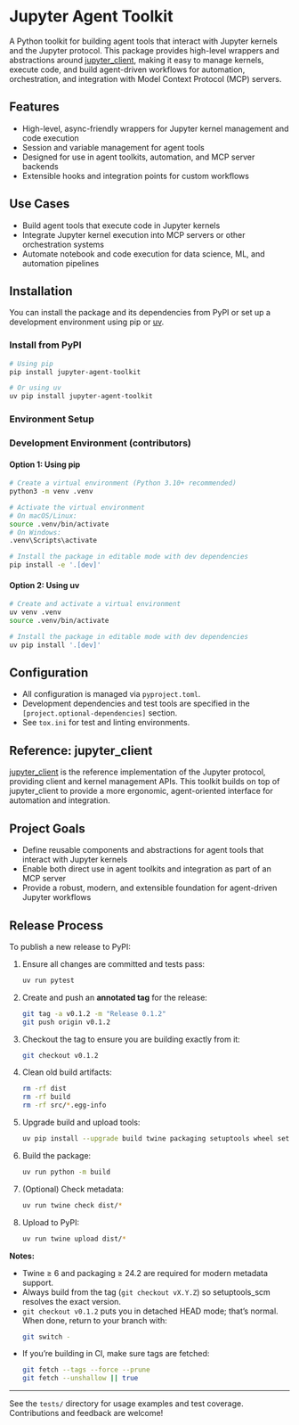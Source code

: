 # Jupyter Agent Toolkit

A Python toolkit for building agent tools that interact with Jupyter kernels and the Jupyter protocol. This package provides high-level wrappers and abstractions around [jupyter_client](https://pypi.org/project/jupyter-client/), making it easy to manage kernels, execute code, and build agent-driven workflows for automation, orchestration, and integration with Model Context Protocol (MCP) servers.

## Features
- High-level, async-friendly wrappers for Jupyter kernel management and code execution
- Session and variable management for agent tools
- Designed for use in agent toolkits, automation, and MCP server backends
- Extensible hooks and integration points for custom workflows

## Use Cases
- Build agent tools that execute code in Jupyter kernels
- Integrate Jupyter kernel execution into MCP servers or other orchestration systems
- Automate notebook and code execution for data science, ML, and automation pipelines

## Installation

You can install the package and its dependencies from PyPI or set up a development environment using pip or [uv](https://github.com/astral-sh/uv).

### Install from PyPI

```sh
# Using pip
pip install jupyter-agent-toolkit

# Or using uv
uv pip install jupyter-agent-toolkit
```

### Environment Setup

### Development Environment (contributors)

#### Option 1: Using pip

```sh
# Create a virtual environment (Python 3.10+ recommended)
python3 -m venv .venv

# Activate the virtual environment
# On macOS/Linux:
source .venv/bin/activate
# On Windows:
.venv\Scripts\activate

# Install the package in editable mode with dev dependencies
pip install -e '.[dev]'
```

#### Option 2: Using uv

```sh
# Create and activate a virtual environment
uv venv .venv
source .venv/bin/activate

# Install the package in editable mode with dev dependencies
uv pip install '.[dev]'
```

## Configuration

- All configuration is managed via `pyproject.toml`.
- Development dependencies and test tools are specified in the `[project.optional-dependencies]` section.
- See `tox.ini` for test and linting environments.

## Reference: jupyter_client

[jupyter_client](https://pypi.org/project/jupyter-client/) is the reference implementation of the Jupyter protocol, providing client and kernel management APIs. This toolkit builds on top of jupyter_client to provide a more ergonomic, agent-oriented interface for automation and integration.

## Project Goals

- Define reusable components and abstractions for agent tools that interact with Jupyter kernels
- Enable both direct use in agent toolkits and integration as part of an MCP server
- Provide a robust, modern, and extensible foundation for agent-driven Jupyter workflows


## Release Process

To publish a new release to PyPI:

1. Ensure all changes are committed and tests pass:
    ```sh
    uv run pytest
    ```

2. Create and push an **annotated tag** for the release:
    ```sh
    git tag -a v0.1.2 -m "Release 0.1.2"
    git push origin v0.1.2
    ```

3. Checkout the tag to ensure you are building exactly from it:
    ```sh
    git checkout v0.1.2
    ```

4. Clean old build artifacts:
    ```sh
    rm -rf dist
    rm -rf build
    rm -rf src/*.egg-info
    ``` 

5. Upgrade build and upload tools:
    ```sh
    uv pip install --upgrade build twine packaging setuptools wheel setuptools_scm
    ```

6. Build the package:
    ```sh
    uv run python -m build
    ```

7. (Optional) Check metadata:
    ```sh
    uv run twine check dist/*
    ```

8. Upload to PyPI:
    ```sh
    uv run twine upload dist/*
    ```

**Notes:**
* Twine ≥ 6 and packaging ≥ 24.2 are required for modern metadata support.
* Always build from the tag (`git checkout vX.Y.Z`) so setuptools_scm resolves the exact version.
* `git checkout v0.1.2` puts you in detached HEAD mode; that’s normal. When done, return to your branch with:
    ```sh
    git switch -
    ```
* If you’re building in CI, make sure tags are fetched:
    ```sh
    git fetch --tags --force --prune
    git fetch --unshallow || true
    ```

---

See the `tests/` directory for usage examples and test coverage.  
Contributions and feedback are welcome!